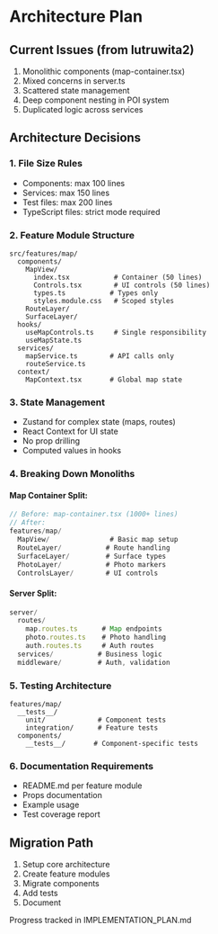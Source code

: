 # Architecture Plan

## Current Issues (from lutruwita2)
1. Monolithic components (map-container.tsx)
2. Mixed concerns in server.ts
3. Scattered state management
4. Deep component nesting in POI system
5. Duplicated logic across services

## Architecture Decisions

### 1. File Size Rules
- Components: max 100 lines
- Services: max 150 lines
- Test files: max 200 lines
- TypeScript files: strict mode required

### 2. Feature Module Structure
```
src/features/map/
  components/
    MapView/
      index.tsx           # Container (50 lines)
      Controls.tsx        # UI controls (50 lines)
      types.ts           # Types only
      styles.module.css   # Scoped styles
    RouteLayer/
    SurfaceLayer/
  hooks/
    useMapControls.ts     # Single responsibility
    useMapState.ts
  services/
    mapService.ts        # API calls only
    routeService.ts 
  context/
    MapContext.tsx       # Global map state
```

### 3. State Management
- Zustand for complex state (maps, routes)
- React Context for UI state
- No prop drilling
- Computed values in hooks

### 4. Breaking Down Monoliths

#### Map Container Split:
```typescript
// Before: map-container.tsx (1000+ lines)
// After:
features/map/
  MapView/               # Basic map setup
  RouteLayer/           # Route handling
  SurfaceLayer/         # Surface types
  PhotoLayer/           # Photo markers
  ControlsLayer/        # UI controls
```

#### Server Split:
```typescript
server/
  routes/
    map.routes.ts      # Map endpoints
    photo.routes.ts    # Photo handling
    auth.routes.ts     # Auth routes
  services/           # Business logic
  middleware/         # Auth, validation
```

### 5. Testing Architecture
```
features/map/
  __tests__/
    unit/             # Component tests
    integration/      # Feature tests
  components/
    __tests__/       # Component-specific tests
```

### 6. Documentation Requirements
- README.md per feature module
- Props documentation
- Example usage
- Test coverage report

## Migration Path
1. Setup core architecture
2. Create feature modules
3. Migrate components
4. Add tests
5. Document

Progress tracked in IMPLEMENTATION_PLAN.md